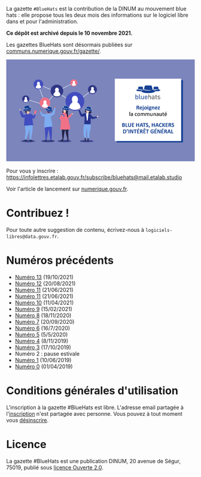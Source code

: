 La gazette `#BlueHats` est la contribution de la DINUM au mouvement blue hats : elle propose tous les deux mois des informations sur le logiciel libre dans et pour l'administration.

**Ce dépôt est archivé depuis le 10 novembre 2021.**

Les gazettes BlueHats sont désormais publiées sur [communs.numerique.gouv.fr/gazette/](https://communs.numerique.gouv.fr/gazette/).

![img](static/img/bluehats.jpg)

Pour vous y inscrire : <https://infolettres.etalab.gouv.fr/subscribe/bluehats@mail.etalab.studio>

Voir l'article de lancement sur [numerique.gouv.fr](https://www.numerique.gouv.fr/actualites/la-communaute-blue-hats-hackers-dinteret-general-est-lancee-rejoignez-nous/).


# Contribuez !

Pour toute autre suggestion de contenu, écrivez-nous à `logiciels-libres@data.gouv.fr`.


# Numéros précédents

-   [Numéro 13](https://disic.github.io/gazette-bluehats/gazette_bluehat_11/) (19/10/2021)
-   [Numéro 12](https://disic.github.io/gazette-bluehats/gazette_bluehat_12/) (20/08/2021)
-   [Numéro 11](https://disic.github.io/gazette-bluehats/gazette_bluehat_11/) (21/06/2021)
-   [Numéro 11](https://disic.github.io/gazette-bluehats/gazette_bluehat_11/) (21/06/2021)
-   [Numéro 10](https://disic.github.io/gazette-bluehats/gazette_bluehat_10/) (11/04/2021)
-   [Numéro 9](https://disic.github.io/gazette-bluehats/gazette_bluehat_9/) (15/02/2021)
-   [Numéro 8](https://disic.github.io/gazette-bluehats/gazette_bluehat_8/) (18/11/2020)
-   [Numéro 7](https://disic.github.io/gazette-bluehats/gazette_bluehat_7/) (20/09/2020)
-   [Numéro 6](https://disic.github.io/gazette-bluehats/gazette_bluehat_6/) (16/7/2020)
-   [Numéro 5](https://disic.github.io/gazette-bluehats/gazette_bluehat_5/) (5/5/2020)
-   [Numéro 4](https://disic.github.io/gazette-bluehats/gazette_bluehat_4/) (8/11/2019)
-   [Numéro 3](https://disic.github.io/gazette-bluehats/gazette_bluehat_3/) (17/10/2019)
-   Numéro 2 : pause estivale
-   [Numéro 1](https://disic.github.io/gazette-bluehats/gazette_bluehat_1/) (10/06/2019)
-   [Numéro 0](https://disic.github.io/gazette-bluehats/gazette_bluehat_0/) (01/04/2019)


# Conditions générales d'utilisation

L'inscription à la gazette #BlueHats est libre.  L'adresse email partagée à l'[inscription](https://infolettres.etalab.gouv.fr/subscribe/bluehats@mail.etalab.studio) n'est partagée avec personne.  Vous pouvez à tout moment vous [désinscrire](https://infolettres.etalab.gouv.fr/unsubscribe/bluehats@mail.etalab.studio).


# Licence

La gazette #BlueHats est une publication DINUM, 20 avenue de Ségur,
75019, publié sous [licence Ouverte 2.0](LICENSE.txt).

